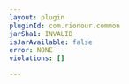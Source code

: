 ```yaml
---
layout: plugin
pluginId: com.rionour.common
jarSha1: INVALID
isJarAvailable: false
error: NONE
violations: []

---
```

